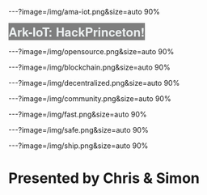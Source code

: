 ---?image=/img/ama-iot.png&size=auto 90%

<span style="margin-top: 0px; font-family: Helvetica Neue; font-weight: bold; background-color: rgba(0,0,0, 0.5); color: #ecf0f1; font-size: 24px;"><span>Ark-IoT: HackPrinceton</span>!

---?image=/img/opensource.png&size=auto 90%


---?image=/img/blockchain.png&size=auto 90%


---?image=/img/decentralized.png&size=auto 90%


---?image=/img/community.png&size=auto 90%


---?image=/img/fast.png&size=auto 90%


---?image=/img/safe.png&size=auto 90%


---?image=/img/ship.png&size=auto 90%


# Presented by Chris & Simon
